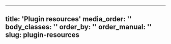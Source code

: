 ---
title: 'Plugin resources'
media_order: ''
body_classes: ''
order_by: ''
order_manual: ''
slug: plugin-resources
----------------------